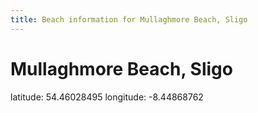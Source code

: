 ```yaml
---
title: Beach information for Mullaghmore Beach, Sligo
---
```

# Mullaghmore Beach, Sligo 

<div class="location-info">latitude: 54.46028495 longitude: -8.44868762</div>
<div></div>